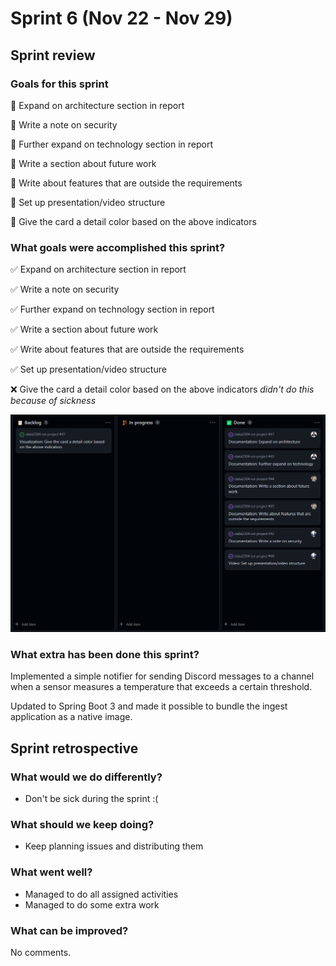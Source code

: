 # Sprint 6 (Nov 22 - Nov 29)

## Sprint review

### Goals for this sprint
🎯 Expand on architecture section in report

🎯 Write a note on security

🎯 Further expand on technology section in report

🎯 Write a section about future work

🎯 Write about features that are outside the requirements

🎯 Set up presentation/video structure

🎯 Give the card a detail color based on the above indicators


### What goals were accomplished this sprint?
✅ Expand on architecture section in report

✅ Write a note on security

✅ Further expand on technology section in report

✅ Write a section about future work

✅ Write about features that are outside the requirements

✅ Set up presentation/video structure

❌ Give the card a detail color based on the above indicators
    *didn't do this because of sickness*

![sprint-6-backlog](../assets/sprint-6-backlog.png)

### What extra has been done this sprint?
Implemented a simple notifier for sending Discord messages to a channel when a sensor measures a temperature that exceeds a certain threshold.

Updated to Spring Boot 3 and made it possible to bundle the ingest application as a native image.

## Sprint retrospective

### What would we do differently?
- Don't be sick during the sprint :(

### What should we keep doing?
- Keep planning issues and distributing them

### What went well?
- Managed to do all assigned activities
- Managed to do some extra work

### What can be improved?
No comments.


